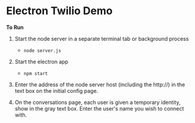 # Electron Twilio Demo

**To Run**

1. Start the node server in a separate terminal tab or background process
    * `node server.js`

1. Start the electron app
    * `npm start`

1. Enter the address of the node server host (including the http://) in the text box on the initial config page.

1. On the conversations page, each user is given a temporary identity, show in the gray text box. Enter the user's name you wish to connect with.

